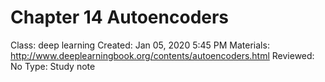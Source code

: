 # Chapter 14 Autoencoders

Class: deep learning
Created: Jan 05, 2020 5:45 PM
Materials: http://www.deeplearningbook.org/contents/autoencoders.html
Reviewed: No
Type: Study note